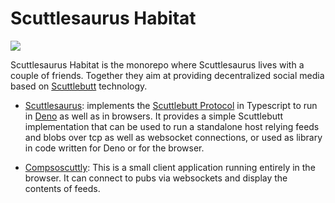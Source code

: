 # Scuttlesaurus Habitat

![](https://tokei.rs/b1/github/retog/scuttlesaurus)

Scuttlesaurus Habitat is the monorepo where Scuttlesaurus lives with a couple of
friends. Together they aim at providing decentralized social media based on
[Scuttlebutt](https://scuttlebutt.nz/) technology.

- [Scuttlesaurus](scuttlesaurus): implements the
  [Scuttlebutt Protocol](https://ssbc.github.io/scuttlebutt-protocol-guide/) in
  Typescript to run in [Deno](https://deno.land/) as well as in browsers. It
  provides a simple Scuttlebutt implementation that can be used to run a
  standalone host relying feeds and blobs over tcp as well as websocket
  connections, or used as library in code written for Deno or for the browser.

- [Compsoscuttly](compsoscuttly): This is a small client application running
  entirely in the browser. It can connect to pubs via websockets and display the
  contents of feeds.
